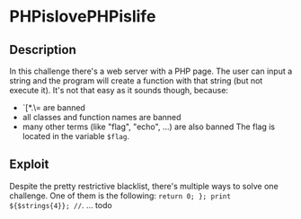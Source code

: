# PHPislovePHPislife
## Description
In this challenge there's a web server with a PHP page. The user can input a string and the program will create a function with that string (but not execute it).
It's not that easy as it sounds though, because:
- `[*.\\= are banned
- all classes and function names are banned
- many other terms (like "flag", "echo", ...) are also banned
The flag is located in the variable ```$flag```.

## Exploit
Despite the pretty restrictive blacklist, there's multiple ways to solve one challenge.
One of them is the following: ```return 0; }; print ${$strings{4}}; //```.
... todo
